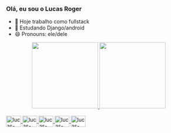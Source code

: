 ### Olá, eu sou o Lucas Roger

- 🔭 Hoje trabalho como fullstack
- 🌱 Estudando Django/android
- 😄 Pronouns: ele/dele


<div align="center">
  <a href="https://github.com/lrpsilva">
  <img height="180em" src="https://github-readme-stats.vercel.app/api?username=lrpsilva&show_icons=true&theme=dark&include_all_commits=true&count_private=true"/>
  <img height="180em" src="https://github-readme-stats.vercel.app/api/top-langs/?username=lrpsilva&layout=compact&langs_count=7&theme=dark"/>
</div>
  
  <div style="display: inline_block"><br>
  <img align="center" alt="lucas-python" height="30" width="40" src="https://cdn.jsdelivr.net/gh/devicons/devicon/icons/python/python-original.svg"/>
  <img align="center" alt="lucas-java" height="30" width="40" src="https://cdn.jsdelivr.net/gh/devicons/devicon/icons/java/java-original.svg" />
  <img align="center" alt="lucas-android" height="30" width="40" src="https://cdn.jsdelivr.net/gh/devicons/devicon/icons/android/android-original.svg"/>
  <img align="center" alt="lucas-django" height="30" width="40" src="https://cdn.jsdelivr.net/gh/devicons/devicon/icons/django/django-plain.svg" />
  <img align="center" alt="lucas-kotlin" height="30" width="40" src="https://cdn.jsdelivr.net/gh/devicons/devicon/icons/kotlin/kotlin-original.svg" />
          
</div>
    
            
          
